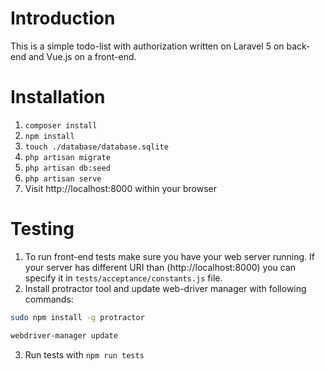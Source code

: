 # Introduction

This is a simple todo-list with authorization written on Laravel 5 on back-end and Vue.js on a front-end.

# Installation

1. ```composer install```
2. ```npm install```
3. ```touch ./database/database.sqlite```
4. ```php artisan migrate```
5. ```php artisan db:seed```
6. ```php artisan serve```
7. Visit http://localhost:8000 within your browser

# Testing
1. To run front-end tests make sure you have your web server running. If your server has different URI than (http://localhost:8000) you can specify it in ```tests/acceptance/constants.js``` file.
2. Install protractor tool and update web-driver manager with following commands:
```bash 
sudo npm install -g protractor
```
```bash
webdriver-manager update
```

3. Run tests with ```npm run tests```